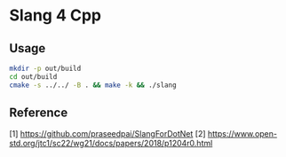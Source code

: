 # Slang 4 Cpp


## Usage

```bash
mkdir -p out/build
cd out/build
cmake -s ../../ -B . && make -k && ./slang

```
## Reference 
[1] https://github.com/praseedpai/SlangForDotNet
[2] https://www.open-std.org/jtc1/sc22/wg21/docs/papers/2018/p1204r0.html
